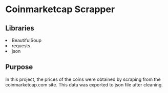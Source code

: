 # Coinmarketcap Scrapper

## Libraries
<li>BeautifulSoup</li>
<li>requests</li>
<li>json</li>

## Purpose
In this project, the prices of the coins were obtained by scraping from the coinmarketcap.com site. This data was exported to json file after cleaning.
